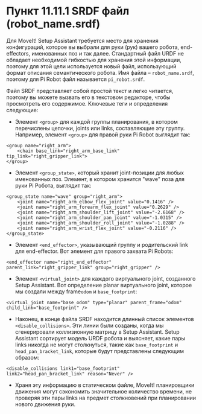 # Пункт 11.11.1 SRDF файл \(robot\_name.srdf\)



Для MoveIt! Setup Assistant требуется место для хранения конфигураций, которое вы выбрали для руки \(рук\) вашего робота, end-effectors, именованных поз и так далее. Стандартный файл URDF не обладает необходимой гибкостью для хранения этой информации, поэтому для этой цели используется новый файл, использующий формат описания семантического робота. Имя файла  – `robot_name.srdf`, поэтому для Pi Robot файл называется `pi_robot.srdf`.

Файл SRDF представляет собой простой текст и легко читается, поэтому вы можете вызвать его в текстовом редакторе, чтобы просмотреть его содержимое. Ключевые теги и определения следующие:

* Элемент `<group>` для каждой группы планирования, в котором перечислены цепочки, joints или links, составляющие эту группу. Например, элемент `<group>` для правой руки Pi Robot выглядит так:

```text
<group name="right_arm">
    <chain base_link="right_arm_base_link" tip_link="right_gripper_link">
</group>
```

* Элемент `<group_state>`, который хранит joint-позиции для любых именованных поз. Элемент, в котором хранится "wave" поза для руки Pi Робота, выглядит так:

```text
<group_state name="wave" group="right_arm">
    <joint name="right_arm_elbow_flex_joint" value="0.1416" />
    <joint name="right_arm_forearm_flex_joint" value="0.2629" />
    <joint name="right_arm_shoulder_lift_joint" value="-2.6168" />
    <joint name="right_arm_shoulder_pan_joint" value="-1.0315" />
    <joint name="right_arm_shoulder_roll_joint" value="-1.0288" />
    <joint name="right_arm_wrist_flex_joint" value="-0.2116" />
</group_state>
```

* Элемент `<end_effector>`, указывающий группу и родительский link для end-effector. Вот элемент для правого захвата Pi Robots:

```text
<end_effector name="right_end_effector" parent_link="right_gripper_link" group="right_gripper" />
```

* Элемент `<virtual_joint>` для каждого виртуального joint, созданного Setup Assistant. Вот определение planar виртуального joint, которое мы создали между frame`odom` и `base_footprint`:

```text
<virtual_joint name="base_odom" type="planar" parent_frame="odom" child_link="base_footprint" />
```

* Наконец, в конце файла SRDF находится длинный список элементов `<disable_collisions>`. Эти линии были созданы, когда мы сгенерировали коллизионную матрицу в Setup Assistant. Setup Assistant сортирует модель URDF робота и выясняет, какие пары links никогда не могут столкнуться, такие как `base_footprint` и `head_pan_bracket_link`, которые будут представлены следующим образом:

```text
<disable_collisions link1="base_footprint" link2="head_pan_bracket_link" reason="Never" />
```

* Храня эту информацию в статическом файле, MoveIt! планировщики движения могут сэкономить значительное количество времени, не проверяя эти пары links на предмет столкновений при планировании нового движения руки.


